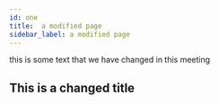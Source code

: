 ```yaml
---
id: one
title:  a modified page
sidebar_label: a modified page
---
```

this is some text that we have changed in this meeting

## This is a changed title
